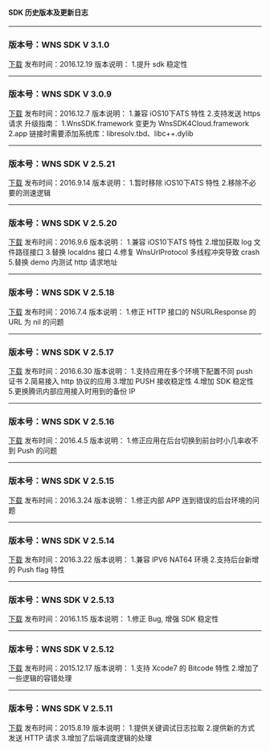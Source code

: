 #### SDK 历史版本及更新日志

 -----
### 版本号：WNS SDK V 3.1.0
[下载](http://imgcache.tce.fsphere.cn/image/mc.qcloudimg.com/static/archive/09c89cba2d1417407e7db86c9148fe5f/cloudwns_sdk_ios_v3.1.0.zip)
发布时间：2016.12.19
版本说明：
1.提升 sdk 稳定性

 -----
### 版本号：WNS SDK V 3.0.9
[下载](http://imgcache.tce.fsphere.cn/image/mc.qcloudimg.com/static/archive/4a3e8405f7947284775a7f98ae00f935/cloudwns_sdk_ios_v3.0.9.zip)
发布时间：2016.12.7
版本说明：
1.兼容 iOS10下ATS 特性
2.支持发送 https 请求
升级指南：
1.WnsSDK.framework 变更为 WnsSDK4Cloud.framework
2.app 链接时需要添加系统库：libresolv.tbd、libc++.dylib
 
-----
### 版本号：WNS SDK V 2.5.21
[下载](http://imgcache.tce.fsphere.cn/image/mc.qcloudimg.com/static/archive/150241dbf21612d2f61ae9d5f849546c/cloudwns_sdk_ios_v2.5.21.zip)
发布时间：2016.9.14
版本说明：
1.暂时移除 iOS10下ATS 特性
2.移除不必要的测速逻辑

-----
### 版本号：WNS SDK V 2.5.20
[下载](http://imgcache.tce.fsphere.cn/image/mc.qcloudimg.com/static/archive/78ff7ea7de94d0097eef116fa026b067/cloudwns_sdk_ios_v2.5.20.zip)
发布时间：2016.9.6
版本说明：
1.兼容 iOS10下ATS 特性
2.增加获取 log 文件路径接口
3.替换 localdns 接口
4.修复 WnsUrlProtocol 多线程冲突导致 crash
5.替换 demo 内测试 http 请求地址

-----

### 版本号：WNS SDK V 2.5.18
[下载](http://imgcache.tce.fsphere.cn/image/mc.qcloudimg.com/static/archive/bf6635d83a1bce9c0fcc347a4ca3a603/cloudwns_sdk_ios_v2.5.18.zip)
发布时间：2016.7.4
版本说明：
1.修正 HTTP 接口的 NSURLResponse 的 URL 为 nil 的问题

-----




### 版本号：WNS SDK V 2.5.17
[下载](http://imgcache.tce.fsphere.cn/image/mc.qcloudimg.com/static/archive/64695aa315419ac390b1a01dadbb4270/cloudwns_sdk_ios_v2.5.17.zip)
发布时间：2016.6.30
版本说明：
1.支持应用在多个环境下配置不同 push 证书
2.简易接入 http 协议的应用
3.增加 PUSH 接收稳定性
4.增加 SDK 稳定性
5.更换腾讯内部应用接入时用到的备份 IP

-----




### 版本号：WNS SDK V 2.5.16
[下载](http://imgcache.tce.fsphere.cn/image/mc.qcloudimg.com/static/archive/e0690df246dfac51a2bf6af456ed4b47/cloudwns_sdk_ios_v2.5.16.zip)
发布时间：2016.4.5
版本说明：
1.修正应用在后台切换到前台时小几率收不到 Push 的问题

-----



### 版本号：WNS SDK V 2.5.15
[下载](http://imgcache.tce.fsphere.cn/image/mc.qcloudimg.com/static/archive/822546ef10e1788166ca7de11d00a1cf/cloudwns_sdk_ios_v2.5.15.zip)
发布时间：2016.3.24
版本说明：
1.修正内部 APP 连到错误的后台环境的问题

-----



### 版本号：WNS SDK V 2.5.14
[下载](http://imgcache.tce.fsphere.cn/image/mc.qcloudimg.com/static/archive/9f4211148bb9ac3510b7f17c780b6074/cloudwns_sdk_ios_v2.5.14.zip)
发布时间：2016.3.22
版本说明：
1.兼容 IPV6 NAT64 环境
2.支持后台新增的 Push flag 特性

-----
### 版本号：WNS SDK V 2.5.13
[下载](http://imgcache.tce.fsphere.cn/image/mc.qcloudimg.com/static/archive/6aa43a8b3abe3c43b5f12f5760c6786f/cloudwns_sdk_ios_v2.5.13.zip)
发布时间：2016.1.15
版本说明：
1.修正 Bug, 增强 SDK 稳定性

-----
### 版本号：WNS SDK V 2.5.12
[下载](http://imgcache.tce.fsphere.cn/image/mc.qcloudimg.com/static/archive/c8b9c48823ef17b9a71c723345c57081/cloudwns_sdk_ios_v2.5.12.zip)
发布时间：2015.12.17
版本说明：
1.支持 Xcode7 的 Bitcode 特性
2.增加了一些逻辑的容错处理

-----


### 版本号：WNS SDK V 2.5.11
[下载](http://imgcache.tce.fsphere.cn/image/mc.qcloudimg.com/static/archive/85ead3d079a2382c40358dd8d07706b8/cloudwns_sdk_ios_v2.5.11.zip)
发布时间：2015.8.19
版本说明：
1.提供关键调试日志拉取
2.提供新的方式发送 HTTP 请求
3.增加了后端调度逻辑的处理
